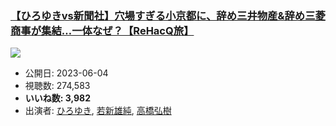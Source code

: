 ### [【ひろゆきvs新聞社】穴場すぎる小京都に、辞め三井物産&辞め三菱商事が集結…一体なぜ？【ReHacQ旅】](https://www.youtube.com/watch?v=LRbQS-O2L3g)
[![](https://img.youtube.com/vi/LRbQS-O2L3g/sddefault.jpg)](https://www.youtube.com/watch?v=LRbQS-O2L3g)
-   公開日: 2023-06-04
-   視聴数: 274,583
-   **いいね数: 3,982**
-   出演者: [ひろゆき](/rehacq_fan/people/ひろゆき "wikilink"), [若新雄純](/rehacq_fan/people/若新雄純 "wikilink"), [高橋弘樹](/rehacq_fan/people/高橋弘樹 "wikilink")
